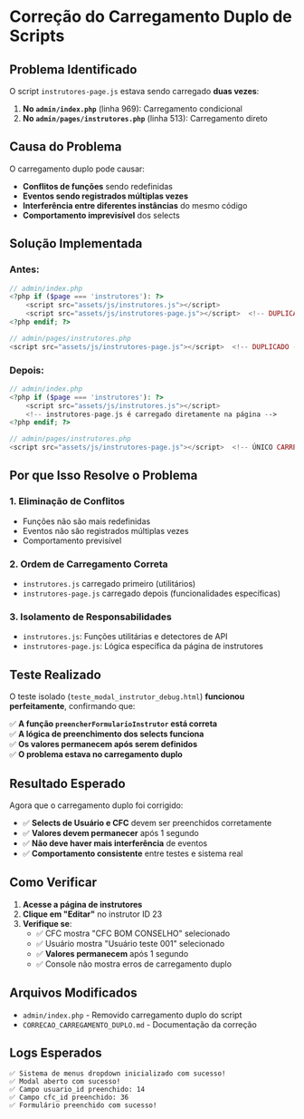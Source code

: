 # Correção do Carregamento Duplo de Scripts

## Problema Identificado

O script `instrutores-page.js` estava sendo carregado **duas vezes**:

1. **No `admin/index.php`** (linha 969): Carregamento condicional
2. **No `admin/pages/instrutores.php`** (linha 513): Carregamento direto

## Causa do Problema

O carregamento duplo pode causar:
- **Conflitos de funções** sendo redefinidas
- **Eventos sendo registrados múltiplas vezes**
- **Interferência entre diferentes instâncias** do mesmo código
- **Comportamento imprevisível** dos selects

## Solução Implementada

### Antes:
```php
// admin/index.php
<?php if ($page === 'instrutores'): ?>
    <script src="assets/js/instrutores.js"></script>
    <script src="assets/js/instrutores-page.js"></script>  <!-- DUPLICADO -->
<?php endif; ?>

// admin/pages/instrutores.php
<script src="assets/js/instrutores-page.js"></script>  <!-- DUPLICADO -->
```

### Depois:
```php
// admin/index.php
<?php if ($page === 'instrutores'): ?>
    <script src="assets/js/instrutores.js"></script>
    <!-- instrutores-page.js é carregado diretamente na página -->
<?php endif; ?>

// admin/pages/instrutores.php
<script src="assets/js/instrutores-page.js"></script>  <!-- ÚNICO CARREGAMENTO -->
```

## Por que Isso Resolve o Problema

### 1. **Eliminação de Conflitos**
- Funções não são mais redefinidas
- Eventos não são registrados múltiplas vezes
- Comportamento previsível

### 2. **Ordem de Carregamento Correta**
- `instrutores.js` carregado primeiro (utilitários)
- `instrutores-page.js` carregado depois (funcionalidades específicas)

### 3. **Isolamento de Responsabilidades**
- `instrutores.js`: Funções utilitárias e detectores de API
- `instrutores-page.js`: Lógica específica da página de instrutores

## Teste Realizado

O teste isolado (`teste_modal_instrutor_debug.html`) **funcionou perfeitamente**, confirmando que:

✅ **A função `preencherFormularioInstrutor` está correta**  
✅ **A lógica de preenchimento dos selects funciona**  
✅ **Os valores permanecem após serem definidos**  
✅ **O problema estava no carregamento duplo**  

## Resultado Esperado

Agora que o carregamento duplo foi corrigido:

- ✅ **Selects de Usuário e CFC** devem ser preenchidos corretamente
- ✅ **Valores devem permanecer** após 1 segundo
- ✅ **Não deve haver mais interferência** de eventos
- ✅ **Comportamento consistente** entre testes e sistema real

## Como Verificar

1. **Acesse a página de instrutores**
2. **Clique em "Editar"** no instrutor ID 23
3. **Verifique se**:
   - ✅ CFC mostra "CFC BOM CONSELHO" selecionado
   - ✅ Usuário mostra "Usuário teste 001" selecionado
   - ✅ **Valores permanecem** após 1 segundo
   - ✅ Console não mostra erros de carregamento duplo

## Arquivos Modificados

- `admin/index.php` - Removido carregamento duplo do script
- `CORRECAO_CARREGAMENTO_DUPLO.md` - Documentação da correção

## Logs Esperados

```
✅ Sistema de menus dropdown inicializado com sucesso!
✅ Modal aberto com sucesso!
✅ Campo usuario_id preenchido: 14
✅ Campo cfc_id preenchido: 36
✅ Formulário preenchido com sucesso!
```
